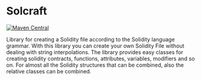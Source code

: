 # Solcraft
[![Maven Central](https://maven-badges.herokuapp.com/maven-central/com.github.EmmanueleBollino/solcraft/badge.svg)](https://maven-badges.herokuapp.com/maven-central/com.github.EmmanueleBollino/solcraft)

Library for creating a Solidity file according to the Solidity language grammar.
With this library you can create your own Solidity File without dealing with string interpolations. The library provides easy classes for creating solidity contracts, functions, attributes, variables, modifiers and so on. For almost all the Solidity structures that can be combined, also the relative classes can be combined.
